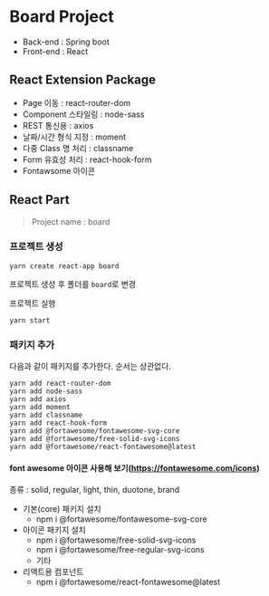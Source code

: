 # Board Project
- Back-end : Spring boot
- Front-end : React

## React Extension Package
- Page 이동 : react-router-dom
- Component 스타일링 : node-sass
- REST 통신용 : axios
- 날짜/시간 형식 지정 : moment
- 다중 Class 명 처리 : classname
- Form 유효성 처리 : react-hook-form
- Fontawsome 아이콘

## React Part
> Project name : board

### 프로젝트 생성
```
yarn create react-app board
```

프로젝트 생성 후 폴더를 ``board``로 변경

프로젝트 실행
```
yarn start
```

### 패키지 추가
다음과 같이 패키지를 추가한다. 순서는 상관없다.
```
yarn add react-router-dom
yarn add node-sass
yarn add axios
yarn add moment
yarn add classname
yarn add react-hook-form
yarn add @fortawesome/fontawesome-svg-core
yarn add @fortawesome/free-solid-svg-icons
yarn add @fortawesome/react-fontawesome@latest
```

#### font awesome 아이콘 사용해 보기(https://fontawesome.com/icons)
종류 : solid, regular, light, thin, duotone, brand
- 기본(core) 패키지 설치
  - npm i @fortawesome/fontawesome-svg-core
- 아이콘 패키지 설치
  - npm i @fortawesome/free-solid-svg-icons 
  - npm i @fortawesome/free-regular-svg-icons
  - 기타
- 리액트용 컴포넌트
  - npm i @fortawesome/react-fontawesome@latest

